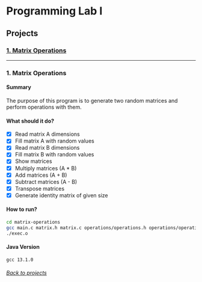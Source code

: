 # Programming Lab I
## Projects

### [1. Matrix Operations](#1-matrix-operations-1)
---

### 1. Matrix Operations

#### Summary

The purpose of this program is to generate two random matrices and perform operations with them.

#### What should it do?
- [x] Read matrix A dimensions
- [x] Fill matrix A with random values
- [x] Read matrix B dimensions
- [x] Fill matrix B with random values
- [x] Show matrices
- [x] Multiply matrices (A * B)
- [x] Add matrices (A + B)
- [x] Subtract matrices (A - B)
- [x] Transpose matrices
- [x] Generate identity matrix of given size

#### How to run?
```sh
cd matrix-operations
gcc main.c matrix.h matrix.c operations/operations.h operations/operations.c -o exec.o
./exec.o
```
#### Java Version
```
gcc 13.1.0
```
###### [Back to projects](#projects)
